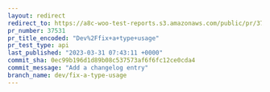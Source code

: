 ```yaml
---
layout: redirect
redirect_to: https://a8c-woo-test-reports.s3.amazonaws.com/public/pr/37531/api/index.html
pr_number: 37531
pr_title_encoded: "Dev%2Ffix+a+type+usage"
pr_test_type: api
last_published: "2023-03-31 07:43:11 +0000"
commit_sha: 0ec99b196d1d89b08c537573af6f6fc12ce0cda4
commit_message: "Add a changelog entry"
branch_name: dev/fix-a-type-usage
---
```

